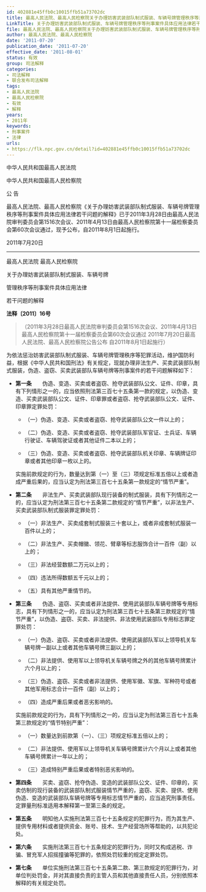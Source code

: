 ```yaml
---
id: 402881e45ffb0c10015ffb51a73702dc
title: 最高人民法院、最高人民检察院关于办理妨害武装部队制式服装、车辆号牌管理秩序等刑事案件具体应用法律若干问题的解释
LinkTitle: 关于办理妨害武装部队制式服装、车辆号牌管理秩序等刑事案件具体应用法律若干问题的解释（2011）
file: 最高人民法院、最高人民检察院关于办理妨害武装部队制式服装、车辆号牌管理秩序等刑事案件具体应用法律若干问题的解释_20110720_402881e45ffb0c10015ffb51a73702dc.docx
author: 最高人民法院、最高人民检察院
date: '2011-07-20'
publication_date: '2011-07-20'
effective_date: '2011-08-01'
status: 有效
group: 司法解释
categories:
- 司法解释
- 联合发布司法解释
tags:
- 最高人民法院
- 最高人民检察院
- 有效
- 解释
years:
- 2011年
keywords:
- 刑事案件
- 法律
urls:
- https://flk.npc.gov.cn/detail?id=402881e45ffb0c10015ffb51a73702dc
---
```


中华人民共和国最高人民法院

中华人民共和国最高人民检察院

公 告

最高人民法院、最高人民检察院《关于办理妨害武装部队制式服装、车辆号牌管理秩序等刑事案件具体应用法律若干问题的解释》已于2011年3月28日由最高人民法院审判委员会第1516次会议、2011年4月13日由最高人民检察院第十一届检察委员会第60次会议通过，现予公布，自2011年8月1日起施行。

2011年7月20日

---

最高人民法院 最高人民检察院

关于办理妨害武装部队制式服装、车辆号牌

管理秩序等刑事案件具体应用法律

若干问题的解释

**法释〔2011〕16号**

> （2011年3月28日最高人民法院审判委员会第1516次会议、2011年4月13日最高人民检察院第十一届检察委员会第60次会议通过 2011年7月20日最高人民法院、最高人民检察院公告公布 自2011年8月1日起施行）

为依法惩治妨害武装部队制式服装、车辆号牌管理秩序等犯罪活动，维护国防利益，根据《中华人民共和国刑法》有关规定，现就办理非法生产、买卖武装部队制式服装，伪造、盗窃、买卖武装部队车辆号牌等刑事案件的若干问题解释如下：

- **第一条**　　伪造、变造、买卖或者盗窃、抢夺武装部队公文、证件、印章，具有下列情形之一的，应当依照刑法第三百七十五条第一款的规定，以伪造、变造、买卖武装部队公文、证件、印章罪或者盗窃、抢夺武装部队公文、证件、印章罪定罪处罚：

  - （一）伪造、变造、买卖或者盗窃、抢夺武装部队公文一件以上的；

  - （二）伪造、变造、买卖或者盗窃、抢夺武装部队军官证、士兵证、车辆行驶证、车辆驾驶证或者其他证件二本以上的；

  - （三）伪造、变造、买卖或者盗窃、抢夺武装部队机关印章、车辆牌证印章或者其他印章一枚以上的。

  实施前款规定的行为，数量达到第（一）至（三）项规定标准五倍以上或者造成严重后果的，应当认定为刑法第三百七十五条第一款规定的“情节严重”。

- **第二条**　　非法生产、买卖武装部队现行装备的制式服装，具有下列情形之一的，应当认定为刑法第三百七十五条第二款规定的“情节严重”，以非法生产、买卖武装部队制式服装罪定罪处罚：

  - （一）非法生产、买卖成套制式服装三十套以上，或者非成套制式服装一百件以上的；

  - （二）非法生产、买卖帽徽、领花、臂章等标志服饰合计一百件（副）以上的；

  - （三）非法经营数额二万元以上的；

  - （四）违法所得数额五千元以上的；

  - （五）具有其他严重情节的。

- **第三条**　　伪造、盗窃、买卖或者非法提供、使用武装部队车辆号牌等专用标志，具有下列情形之一的，应当认定为刑法第三百七十五条第三款规定的“情节严重”，以伪造、盗窃、买卖、非法提供、非法使用武装部队专用标志罪定罪处罚：

  - （一）伪造、盗窃、买卖或者非法提供、使用武装部队军以上领导机关车辆号牌一副以上或者其他车辆号牌三副以上的；

  - （二）非法提供、使用军以上领导机关车辆号牌之外的其他车辆号牌累计六个月以上的；

  - （三）伪造、盗窃、买卖或者非法提供、使用军徽、军旗、军种符号或者其他军用标志合计一百件（副）以上的；

  - （四）造成严重后果或者恶劣影响的。

  实施前款规定的行为，具有下列情形之一的，应当认定为刑法第三百七十五条第三款规定的“情节特别严重”：

  - （一）数量达到前款第（一）、（三）项规定标准五倍以上的；

  - （二）非法提供、使用军以上领导机关车辆号牌累计六个月以上或者其他车辆号牌累计一年以上的；

  - （三）造成特别严重后果或者特别恶劣影响的。

- **第四条**　　买卖、盗窃、抢夺伪造、变造的武装部队公文、证件、印章的，买卖仿制的现行装备的武装部队制式服装情节严重的，盗窃、买卖、提供、使用伪造、变造的武装部队车辆号牌等专用标志情节严重的，应当追究刑事责任。定罪量刑标准适用本解释第一至第三条的规定。

- **第五条**　　明知他人实施刑法第三百七十五条规定的犯罪行为，而为其生产、提供专用材料或者提供资金、账号、技术、生产经营场所等帮助的，以共犯论处。

- **第六条**　　实施刑法第三百七十五条规定的犯罪行为，同时又构成逃税、诈骗、冒充军人招摇撞骗等犯罪的，依照处罚较重的规定定罪处罚。

- **第七条**　　单位实施刑法第三百七十五条第二款、第三款规定的犯罪行为，对单位判处罚金，并对其直接负责的主管人员和其他直接责任人员，分别依照本解释的有关规定处罚。
